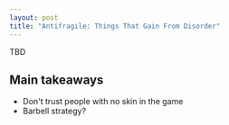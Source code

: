 ```yaml
---
layout: post
title: "Antifragile: Things That Gain From Disorder"
---
```


TBD

## Main takeaways
* Don't trust people with no skin in the game
* Barbell strategy?
